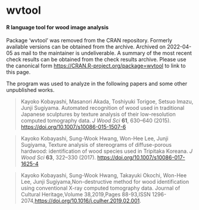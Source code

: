 # wvtool
#### R language tool for wood image analysis



Package ‘wvtool’ was removed from the CRAN repository.
Formerly available versions can be obtained from the archive.
Archived on 2022-04-05 as mail to the maintainer is undeliverable.
A summary of the most recent check results can be obtained from the check results archive.
Please use the canonical form https://CRAN.R-project.org/package=wvtool to link to this page.


The program was used to analyze in the following papers and some other unpublished works.


> Kayoko Kobayashi, Masanori Akada, Toshiyuki Torigoe, Setsuo Imazu, Junji Sugiyama. Automated recognition of wood used in traditional Japanese sculptures by texture analysis of their low-resolution computed tomography data. *J Wood Sci* **61**, 630–640 (2015). https://doi.org/10.1007/s10086-015-1507-6

> Kayoko Kobayashi, Sung-Wook Hwang, Won-Hee Lee,  Junji Sugiyama, Texture analysis of stereograms of diffuse-porous hardwood: identification of wood species used in Tripitaka Koreana. *J Wood Sci* **63**, 322–330 (2017). https://doi.org/10.1007/s10086-017-1625-4

> Kayoko Kobayashi, Sung-Wook Hwang, Takayuki Okochi, Won-Hee Lee, Junji Sugiyama,Non-destructive method for wood identification using conventional X-ray computed tomography data. Journal of Cultural Heritage,Volume 38,2019,Pages 88-93,ISSN 1296-2074,https://doi.org/10.1016/j.culher.2019.02.001.



